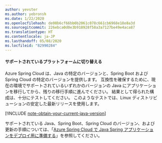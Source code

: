 ```yaml
---
author: yevster
ms.author: yebronsh
ms.date: 1/22/2020
ms.openlocfilehash: de00b6cf66bb0b2061c078c661cb6968e18e8a3d
ms.sourcegitcommit: 226ebca0d0e3b918928f58a3a7127be49e4aca87
ms.translationtype: HT
ms.contentlocale: ja-JP
ms.lasthandoff: 05/08/2020
ms.locfileid: "82990284"
---
```

#### <a name="switch-to-a-supported-platform"></a>サポートされているプラットフォームに切り替える

Azure Spring Cloud は、Java の特定のバージョンと、Spring Boot および Spring Cloud の特定のバージョンを提供します。 互換性を確保するために、現在の環境でサポートされているいずれかのバージョンの Java にアプリケーションを移行してから、残りの移行手順に進んでください。 結果として得られた構成は、十分にテストしてください。 このようなテストでは、Linux ディストリビューションの安定した最新リリースを使用します。

[!INCLUDE [note-obtain-your-current-java-version](note-obtain-your-current-java-version.md)]

サポートされている Java、Spring Boot、Spring Cloud のバージョン、および更新の手順については、「[Azure Spring Cloud で Java Spring アプリケーションをデプロイ用に準備する](/azure/spring-cloud/spring-cloud-tutorial-prepare-app-deployment)」を参照してください。
